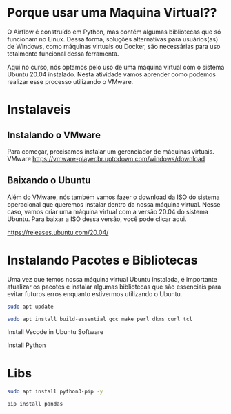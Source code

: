 
# Porque usar uma Maquina Virtual??

O Airflow é construído em Python, mas contém algumas bibliotecas que só funcionam no Linux. Dessa forma, soluções alternativas para usuários(as) de Windows, como máquinas virtuais ou Docker, são necessárias para uso totalmente funcional dessa ferramenta.

Aqui no curso, nós optamos pelo uso de uma máquina virtual com o sistema Ubuntu 20.04 instalado. Nesta atividade vamos aprender como podemos realizar esse processo utilizando o VMware.

# Instalaveis 

## Instalando o VMware
Para começar, precisamos instalar um gerenciador de máquinas virtuais. VMware 
https://vmware-player.br.uptodown.com/windows/download


## Baixando o Ubuntu

Além do VMware, nós também vamos fazer o download da ISO do sistema operacional que queremos instalar dentro da nossa máquina virtual. Nesse caso, vamos criar uma máquina virtual com a versão 20.04 do sistema Ubuntu. Para baixar a ISO dessa versão, você pode clicar aqui.

https://releases.ubuntu.com/20.04/


# Instalando Pacotes e Bibliotecas 

Uma vez que temos nossa máquina virtual Ubuntu instalada, é importante atualizar os pacotes e instalar algumas bibliotecas que são essenciais para evitar futuros erros enquanto estivermos utilizando o Ubuntu.

```bash
sudo apt update
```

```bash
sudo apt install build-essential gcc make perl dkms curl tcl
```

Install Vscode in Ubuntu Software

Install Python 


# Libs

```bash
sudo apt install python3-pip -y

```

```bash
pip install pandas

```